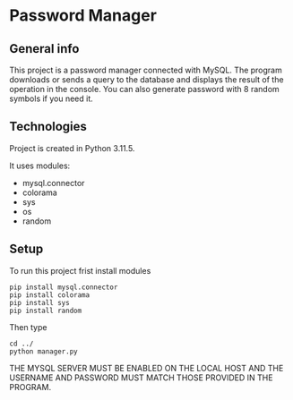 <p>
  
# Password Manager
  
## General info
This project is a password manager connected with MySQL. The program downloads or sends a query to the database and displays the result of the operation in the console. You can also generate password with 8 random symbols if you need it.
  
## Technologies
Project is created in Python 3.11.5.

It uses modules:
* mysql.connector
* colorama
* sys
* os
* random
## Setup
To run this project frist install modules

```
pip install mysql.connector
pip install colorama
pip install sys
pip install random
```
Then type
```
cd ../
python manager.py
```
THE MYSQL SERVER MUST BE ENABLED ON THE LOCAL HOST AND THE USERNAME AND PASSWORD MUST MATCH THOSE PROVIDED IN THE PROGRAM.
</p>
